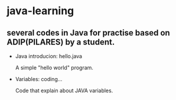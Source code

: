 # java-learning


## several codes in Java for practise based on ADIP(PILARES) by a student.


- Java introducion: hello.java

	A simple "hello world" program.

- Variables: coding...

	Code that explain about JAVA variables.





